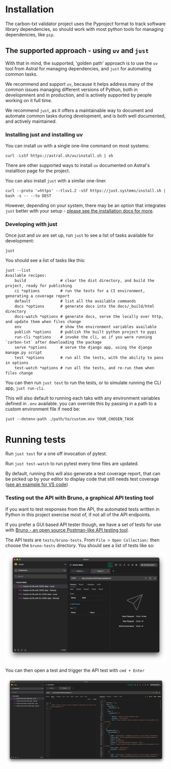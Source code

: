 # Installation

The carbon-txt validator project uses the Pyproject format to track software library dependencies, so should work with most python tools for managing dependencies, like `pip`.

## The supported approach - using `uv` and `just`

With that in mind, the supported, 'golden path' approach is to use the `uv` tool from Astral for managing dependencies, and `just` for automating common tasks.

We recommend and support `uv`, because it helps address many of the common issues managing different versions of Python, both in developmnent and in production, and is actively supported by people working on it full time.

We recommend `just`, as it offers a maintainable way to document and automate common tasks during development, and is both well documented, and actively maintained.

### Installing just and installing uv

You can install uv with a single one-line command on most systems:

```shell
curl -LsSf https://astral.sh/uv/install.sh | sh
```

There are other supported ways to install `uv` documented on Astral's installtion page for the project.


You can also install `just` with a similar one-liner.

```shell
curl --proto '=https' --tlsv1.2 -sSf https://just.systems/install.sh | bash -s -- --to DEST
```

However, depending on your system, there may be an option that integrates `just` better with your setup - [please see the installation docs for more](https://github.com/casey/just?tab=readme-ov-file#installation).

### Developing with just

Once just and uv are set up, run `just` to see a list of tasks available for development:

```
just
```

You should see a list of tasks like this:

```
just --list
Available recipes:
    build               # clear the dist directory, and build the project, ready for publishing
    ci *options         # run the tests for a CI environment, generating a coverage report
    default             # list all the available commands
    docs *options       # generate docs into the docs/_build/html directory
    docs-watch *options # generate docs, serve the locally over http, and update them when files change
    env                 # show the environment variables available
    publish *options    # publish the built python project to pypi
    run-cli *options    # invoke the cli, as if you were running `carbon-txt` after downloading the package
    serve *options      # serve the django app, using the django manage.py script
    test *options       # run all the tests, with the ability to pass in options
    test-watch *options # run all the tests, and re-run them when files change
```

You can then run `just test` to run the tests, or to simulate running the CLI app, `just run-cli`.

This will also default to running each taks with any environment variables defined in `.env` available. you can override this by passing in a path to a custom environment file if need be:

```
just --dotenv-path ./path/to/custom.env YOUR_CHOSEN_TASK
```

# Running tests

Run `just test` for a one off invocation of pytest.

Run `just test-watch` to run pytest every time files are updated.

By default, running this will also generate a test coverage report, that can be picked up by your editor to display code that still needs test coverage ([see an example for VS code](https://github.com/ryanluker/vscode-coverage-gutters))

### Testing out the API with Bruno, a graphical API testing tool

If you want to test responses from the API, the automated tests written in Python in this project exercise most of, if not all of the API endpoints.

If you prefer a GUI based API tester though, we have a set of tests for use with [Bruno - an open source Postman-like API testing tool](https://www.usebruno.com/).

The API tests are `tests/bruno-tests`. From `File > Open Collection:` then choose the `bruno-tests` directory. You should see a list of tests like so:

![screenshot of Bruno's GUI testing an API payload](img/bruno-1-see-test-list.png)

You can then open a test and trigger the API test with `cmd + Enter`

![screenshot of Bruno's GUI testing an API payload](img/bruno-2-test-api-endpoint.png)
